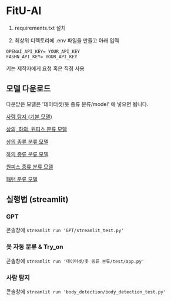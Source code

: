 # FitU-AI

1. requirements.txt 설치

2. 최상위 디렉토리에 .env 파일을 만들고 아래 입력

```
OPENAI_API_KEY= YOUR_API_KEY
FASHN_API_KEY= YOUR_API_KEY
```

키는 제작자에게 요청 혹은 직접 사용

## 모델 다운로드
다운받은 모델은 '데이터셋/옷 종류 분류/model' 에 넣으면 됩니다.

[사람 탐지 (기본 모델)](https://drive.google.com/file/d/1kX1hK0drSZJ3S-beBcVVin6HHN2rN04o/view?usp=sharing)

[상의, 하의, 원피스 분류 모델](https://drive.google.com/file/d/1NMrXK98VV1opBPCO6e3tT5QGB_bHg0Mb/view?usp=sharing)

[상의 종류 분류 모델](https://drive.google.com/file/d/104BQohKt7zcYzibFhOveO9eDDb3I0kHu/view?usp=sharing)

[하의 종류 분류 모델](https://drive.google.com/file/d/1MB2q8uDRkU3TorO6MjQggqOdlEir11lw/view?usp=sharing)

[원피스 종류 분류 모델](https://drive.google.com/file/d/13KApx6cHOwbyPx5JLTLWVwn2g5DQWXUy/view?usp=sharing)

[패턴 분류 모델](https://drive.google.com/file/d/1a9mXbCGYCf8TrJOoWjsyWiZznisjQJgt/view?usp=sharing)

## 실행법 (streamlit)
### GPT

콘솔창에 `streamlit run 'GPT/streamlit_test.py'`

### 옷 자동 분류 & Try_on

콘솔창에 `streamlit run '데이터셋/옷 종류 분류/test/app.py'`

### 사람 탐지

콘솔창에 `streamlit run 'body_detection/body_detection_test.py'`

